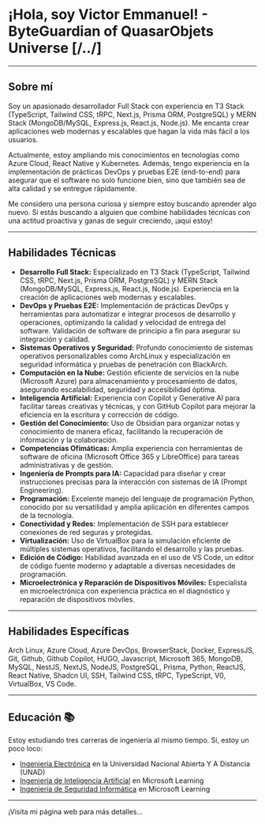 # ¡Hola, soy Victor Emmanuel! - ByteGuardian of QuasarObjets Universe [/../] 

---

## Sobre mí

Soy un apasionado desarrollador Full Stack con experiencia en T3 Stack (TypeScript, Tailwind CSS, tRPC, Next.js, Prisma ORM, PostgreSQL) y MERN Stack (MongoDB/MySQL, Express.js, React.js, Node.js). Me encanta crear aplicaciones web modernas y escalables que hagan la vida más fácil a los usuarios.

Actualmente, estoy ampliando mis conocimientos en tecnologías como Azure Cloud, React Native y Kubernetes. Además, tengo experiencia en la implementación de prácticas DevOps y pruebas E2E (end-to-end) para asegurar que el software no solo funcione bien, sino que también sea de alta calidad y se entregue rápidamente.

Me considero una persona curiosa y siempre estoy buscando aprender algo nuevo. Si estás buscando a alguien que combine habilidades técnicas con una actitud proactiva y ganas de seguir creciendo, ¡aquí estoy!

---

## Habilidades Técnicas

- **Desarrollo Full Stack:** Especializado en T3 Stack (TypeScript, Tailwind CSS, tRPC, Next.js, Prisma ORM, PostgreSQL) y MERN Stack (MongoDB/MySQL, Express.js, React.js, Node.js). Experiencia en la creación de aplicaciones web modernas y escalables.
- **DevOps y Pruebas E2E:** Implementación de prácticas DevOps y herramientas para automatizar e integrar procesos de desarrollo y operaciones, optimizando la calidad y velocidad de entrega del software. Validación de software de principio a fin para asegurar su integración y calidad.
- **Sistemas Operativos y Seguridad:** Profundo conocimiento de sistemas operativos personalizables como ArchLinux y especialización en seguridad informática y pruebas de penetración con BlackArch.
- **Computación en la Nube:** Gestión eficiente de servicios en la nube (Microsoft Azure) para almacenamiento y procesamiento de datos, asegurando escalabilidad, seguridad y accesibilidad óptima.
- **Inteligencia Artificial:** Experiencia con Copilot y Generative AI para facilitar tareas creativas y técnicas, y con GitHub Copilot para mejorar la eficiencia en la escritura y corrección de código.
- **Gestión del Conocimiento:** Uso de Obsidian para organizar notas y conocimiento de manera eficaz, facilitando la recuperación de información y la colaboración.
- **Competencias Ofimáticas:** Amplia experiencia con herramientas de software de oficina (Microsoft Office 365 y LibreOffice) para tareas administrativas y de gestión.
- **Ingeniería de Prompts para IA:** Capacidad para diseñar y crear instrucciones precisas para la interacción con sistemas de IA (Prompt Engineering).
- **Programación:** Excelente manejo del lenguaje de programación Python, conocido por su versatilidad y amplia aplicación en diferentes campos de la tecnología.
- **Conectividad y Redes:** Implementación de SSH para establecer conexiones de red seguras y protegidas.
- **Virtualización:** Uso de VirtualBox para la simulación eficiente de múltiples sistemas operativos, facilitando el desarrollo y las pruebas.
- **Edición de Código:** Habilidad avanzada en el uso de VS Code, un editor de código fuente moderno y adaptable a diversas necesidades de programación.
- **Microelectrónica y Reparación de Dispositivos Móviles:** Especialista en microelectrónica con experiencia práctica en el diagnóstico y reparación de dispositivos móviles.

---

## Habilidades Específicas

Arch Linux, Azure Cloud, Azure DevOps, BrowserStack, Docker, ExpressJS, Git, Github, Github Copilot, HUGO, Javascript, Microsoft 365, MongoDB, MySQL, NestJS, NextJS, NodeJS, PostgreSQL, Prisma, Python, ReactJS, React Native, Shadcn UI, SSH, Tailwind CSS, tRPC, TypeScript, V0, VirtualBox, VS Code.

---

## Educación 📚

Estoy estudiando tres carreras de ingeniería al mismo tiempo. Sí, estoy un poco loco:

- [Ingeniería Electrónica](https://estudios.unad.edu.co/ingenieria-electronica/) en la Universidad Nacional Abierta Y A Distancia (UNAD)
- [Ingeniería de Inteligencia Artificial](https://learn.microsoft.com/es-es/training/career-paths/ai-engineer) en Microsoft Learning
- [Ingeniería de Seguridad Informática](https://learn.microsoft.com/es-es/training/career-paths/security-engineer) en Microsoft Learning


---

¡Visita mi página web para más detalles...
